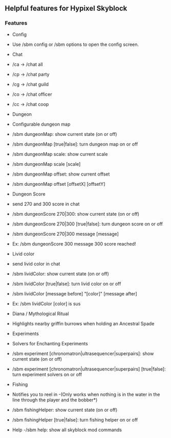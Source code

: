 ## Helpful features for Hypixel Skyblock

### Features
- Config
- Use /sbm config or /sbm options to open the config screen.

- Chat
- /ca -> /chat all
- /cp -> /chat party
- /cg -> /chat guild
- /co -> /chat officer
- /cc -> /chat coop
- Dungeon
- Configurable dungeon map
- /sbm dungeonMap: show current state (on or off)
- /sbm dungeonMap [true|false]: turn dungeon map on or off
- /sbm dungeonMap scale: show current scale
- /sbm dungeonMap scale [scale]
- /sbm dungeonMap offset: show current offset
- /sbm dungeonMap offset [offsetX] [offsetY]
- Dungeon Score
- send 270 and 300 score in chat
- /sbm dungeonScore 270|300: show current state (on or off)
- /sbm dungeonScore 270|300 [true|false]: turn dungeon score on or off
- /sbm dungeonScore 270|300 message [message]
- Ex: /sbm dungeonScore 300 message 300 score reached!
- Livid color
- send livid color in chat
- /sbm lividColor: show current state (on or off)
- /sbm lividColor [true|false]: turn livid color on or off
- /sbm lividColor [message before] "[color]" [message after]
- Ex: /sbm lividColor [color] is sus
- Diana / Mythological Ritual
- Highlights nearby griffin burrows when holding an Ancestral Spade
- Experiments
- Solvers for Enchanting Experiments
- /sbm experiment [chronomatron|ultrasequencer|superpairs]: show current state (on or off)
- /sbm experiment [chronomatron|ultrasequencer|superpairs] [true|false]: turn experiment solvers on or off
- Fishing
- Notifies you to reel in
 -(Only works when nothing is in the water in the line through the player and the bobber*)
- /sbm fishingHelper: show current state (on or off)
- /sbm fishingHelper [true|false]: turn fishing helper on or off
- Help
-/sbm help: show all skyblock mod commands
